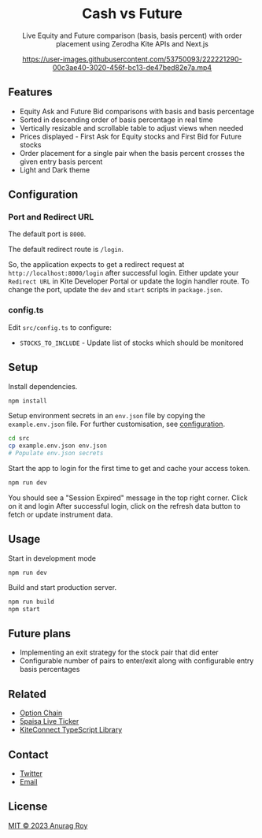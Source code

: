 <div align="center">

# Cash vs Future

Live Equity and Future comparison (basis, basis percent) with order placement using Zerodha Kite APIs and Next.js

https://user-images.githubusercontent.com/53750093/222221290-00c3ae40-3020-456f-bc13-de47bed82e7a.mp4

</div>

## Features

- Equity Ask and Future Bid comparisons with basis and basis percentage
- Sorted in descending order of basis percentage in real time
- Vertically resizable and scrollable table to adjust views when needed
- Prices displayed - First Ask for Equity stocks and First Bid for Future stocks
- Order placement for a single pair when the basis percent crosses the given entry basis percent
- Light and Dark theme

## Configuration

### Port and Redirect URL

The default port is `8000`.

The default redirect route is `/login`.

So, the application expects to get a redirect request at `http://localhost:8000/login` after successful login. Either update your `Redirect URL` in Kite Developer Portal or update the login handler route. To change the port, update the `dev` and `start` scripts in `package.json`.

### config.ts

Edit `src/config.ts` to configure:

- `STOCKS_TO_INCLUDE` - Update list of stocks which should be monitored

## Setup

Install dependencies.

```sh
npm install
```

Setup environment secrets in an `env.json` file by copying the `example.env.json` file. For further customisation, see [configuration](#configuration).

```sh
cd src
cp example.env.json env.json
# Populate env.json secrets
```

Start the app to login for the first time to get and cache your access token.

```sh
npm run dev
```

You should see a "Session Expired" message in the top right corner. Click on it and login
After successful login, click on the refresh data button to fetch or update instrument data.

## Usage

Start in development mode

```
npm run dev
```

Build and start production server.

```sh
npm run build
npm start
```

## Future plans

- Implementing an exit strategy for the stock pair that did enter
- Configurable number of pairs to enter/exit along with configurable entry basis percentages

## Related

- [Option Chain](https://github.com/anurag-roy/kite-option-chain)
- [5paisa Live Ticker](https://github.com/anurag-roy/5paisa-live-ticker)
- [KiteConnect TypeScript Library](https://github.com/anurag-roy/kiteconnect-ts)

## Contact

- [Twitter](https://twitter.com/anurag__roy)
- [Email](mailto:anuragroy@duck.com)

## License

[MIT © 2023 Anurag Roy](/LICENSE)
